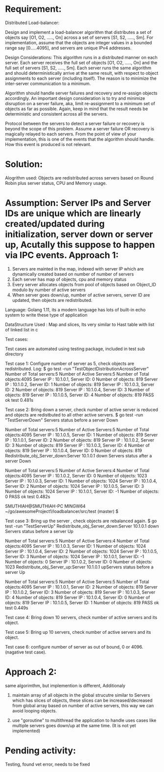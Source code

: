 Requirement:
==========
Distributed Load-balancer:

Design and implement a load-balancer algorithm that distributes a set of objects say [O1, O2, ….., On] across a set of servers [S1, S2, ….., Sm]. 
For implementation, assume that the objects are integer values in a bounded range say [0…..4095], and servers are unique IPv4 addresses.

Design Considerations:
This algorithm runs in a distributed manner on each server. Each server receives the full set of objects [O1, O2, ….., On] and the full set of servers [S1, S2, ….., Sm]. Each server runs the same algorithm and should deterministically arrive at the same result, with respect to object assignments to each server (including itself). The reason is to minimize the inter-server communication to a minimum.

Algorithm should handle server failures and recovery and re-assign objects accordingly. An important design consideration is to try and minimize disruption on a server failure, aka, limit re-assignment to a minimum set of objects as far as possible. Again, keep in mind that the result needs be deterministic and consistent across all the servers.

Protocol between the servers to detect a server failure or recovery is beyond the scope of this problem. Assume a server failure OR recovery is magically relayed to each servers. From the point of view of your implementation, this is one of the events that the algorithm should handle. How this event is produced is not relevant.

Solution:
=========

Alogrithm used: Objects are redistributed across servers based on Round Robin plus server status, CPU and Memory usage.

Assumption: Server IPs and Server IDs are unique which are linearly created/updated during initialization, server down or server up, Acutally this suppose to happen via IPC events.
Approach 1:
==========
1) Servers are mainted in the map, indexed with server IP which are dynamically created based on number of number of servers
2) Each server has map of objects, cpu and memory status
3) Every server allocates objects from pool of objects based on Object_ID modulo by number of active servers 
4) When server goes down/up, number of active servers, server ID are updated, then objects are redistributed.


Language: Golang 1.11, its a modern language has lots of built-in echo system to write these type of application

DataStructure Used : Map and slices, Its very similar to Hast table with list of linked list in c


Test cases:

Test cases are automated using testing package, included in test sub directory

Test case 1:
Configure number of server as 5, check objects are redistributed.
Log:
$ go test -run "TestObjectDistributionAcrossServer"
Number of Total servers:5
Number of Active Servers:5
Number of Total objects:4095
Server IP : 10.1.0.1, Server ID: 0 Number of objects: 819
Server IP : 10.1.0.2, Server ID: 1 Number of objects: 819
Server IP : 10.1.0.3, Server ID: 2 Number of objects: 819
Server IP : 10.1.0.4, Server ID: 3 Number of objects: 819
Server IP : 10.1.0.5, Server ID: 4 Number of objects: 819
PASS
ok      test    0.481s



Test case 2:
Bring down a server, check number of active server is reduced and objects are redistbuted to all other active servers.
$ go test -run "TestServerDown"
Servers status before a server Down

Number of Total servers:5
Number of Active Servers:5
Number of Total objects:4095
Server IP : 10.1.0.5, Server ID: 1 Number of objects: 819
Server IP : 10.1.0.1, Server ID: 2 Number of objects: 819
Server IP : 10.1.0.2, Server ID: 3 Number of objects: 819
Server IP : 10.1.0.3, Server ID: 4 Number of objects: 819
Server IP : 10.1.0.4, Server ID: 0 Number of objects: 819
Redistribute_obj_Server_down:Server 10.1.0.1 down
Servers status after a server Down

Number of Total servers:5
Number of Active Servers:4
Number of Total objects:4095
Server IP : 10.1.0.2, Server ID: 0 Number of objects: 1023
Server IP : 10.1.0.3, Server ID: 1 Number of objects: 1024
Server IP : 10.1.0.4, Server ID: 2 Number of objects: 1024
Server IP : 10.1.0.5, Server ID: 3 Number of objects: 1024
Server IP : 10.1.0.1, Server ID: -1 Number of objects: 0
PASS
ok      test    0.482s

SMUTHIAH@SMUTHIAH-PC MINGW64 ~/go/awesomeProject1/loadbalancer/src/test (master)
$

Test case 3:
Bring up the server , check objects are rebalanced again.
$ go test -run "TestServerUp"
Redistribute_obj_Server_down:Server 10.1.0.1 down
Servers status before a server Up

Number of Total servers:5
Number of Active Servers:4
Number of Total objects:4095
Server IP : 10.1.0.3, Server ID: 1 Number of objects: 1024
Server IP : 10.1.0.4, Server ID: 2 Number of objects: 1024
Server IP : 10.1.0.5, Server ID: 3 Number of objects: 1024
Server IP : 10.1.0.1, Server ID: -1 Number of objects: 0
Server IP : 10.1.0.2, Server ID: 0 Number of objects: 1023
Redistribute_obj_Server_up:Server 10.1.0.1 upServers status before a server Up

Number of Total servers:5
Number of Active Servers:5
Number of Total objects:4095
Server IP : 10.1.0.1, Server ID: 2 Number of objects: 819
Server IP : 10.1.0.2, Server ID: 3 Number of objects: 819
Server IP : 10.1.0.3, Server ID: 4 Number of objects: 819
Server IP : 10.1.0.4, Server ID: 0 Number of objects: 819
Server IP : 10.1.0.5, Server ID: 1 Number of objects: 819
PASS
ok      test    0.449s


Test case 4:
Bring down 10 servers, check number of active servers and its object.

Test case 5:
Bring up 10 servers, check number of active servers and its object.

Test case 6:
configure number of server as out of bound, 0 or 4096.(nagative test case).


Approach 2:
==========
same algorimthm, but implemention is different,
Additionaly 
1) maintain array of all objects in the global strucutre similar to Servers which has slices of objects, these slices can be increased/decreased from global array based on number of active servers, this way we can avoid looping objects.

2) use "goroutine" to multithread the application to handle uses cases like multiple servers goes down/up at the same time.
(It is not yet implemented)


Pending activity:
================
Testing, found vet error, needs to be fixed
